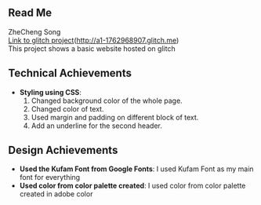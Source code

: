 ## Read Me
ZheCheng Song<br />
[Link to glitch project](http://a1-1762968907.glitch.me)(http://a1-1762968907.glitch.me)<br />
This project shows a basic website hosted on glitch

## Technical Achievements
- **Styling using CSS**:
    1. Changed background color of the whole page.
    2. Changed color of text.
    3. Used margin and padding on different block of text.
    4. Add an underline for the second header.

## Design Achievements
- **Used the Kufam Font from Google Fonts**: I used Kufam Font as my main font for everything
- **Used color from color palette created**: I used color from color palette created in adobe color

